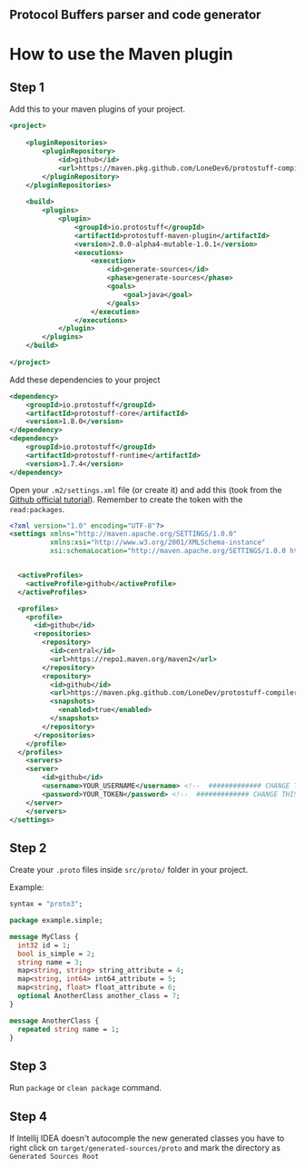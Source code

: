 Protocol Buffers parser and code generator
------------------------------------------

# How to use the Maven plugin

## Step 1

Add this to your maven plugins of your project.

```xml
<project>
    
    <pluginRepositories>
        <pluginRepository>
            <id>github</id>
            <url>https://maven.pkg.github.com/LoneDev6/protostuff-compiler</url>
        </pluginRepository>
    </pluginRepositories>
    
    <build>
        <plugins>
            <plugin>
                <groupId>io.protostuff</groupId>
                <artifactId>protostuff-maven-plugin</artifactId>
                <version>2.0.0-alpha4-mutable-1.0.1</version>
                <executions>
                    <execution>
                        <id>generate-sources</id>
                        <phase>generate-sources</phase>
                        <goals>
                            <goal>java</goal>
                        </goals>
                    </execution>
                </executions>
            </plugin>
        </plugins>
    </build>
    
</project>
```

Add these dependencies to your project

```xml
<dependency>
    <groupId>io.protostuff</groupId>
    <artifactId>protostuff-core</artifactId>
    <version>1.8.0</version>
</dependency>
<dependency>
    <groupId>io.protostuff</groupId>
    <artifactId>protostuff-runtime</artifactId>
    <version>1.7.4</version>
</dependency>
```

Open your `.m2/settings.xml` file (or create it) and add this (took from the [Github official tutorial](https://docs.github.com/en/packages/working-with-a-github-packages-registry/working-with-the-apache-maven-registry#authenticating-with-a-personal-access-token)).
Remember to create the token with the `read:packages`.
```xml
<?xml version="1.0" encoding="UTF-8"?>
<settings xmlns="http://maven.apache.org/SETTINGS/1.0.0"
          xmlns:xsi="http://www.w3.org/2001/XMLSchema-instance"
          xsi:schemaLocation="http://maven.apache.org/SETTINGS/1.0.0 http://maven.apache.org/xsd/settings-1.0.0.xsd">


  <activeProfiles>
    <activeProfile>github</activeProfile>
  </activeProfiles>

  <profiles>
    <profile>
      <id>github</id>
      <repositories>
        <repository>
          <id>central</id>
          <url>https://repo1.maven.org/maven2</url>
        </repository>
        <repository>
          <id>github</id>
          <url>https://maven.pkg.github.com/LoneDev/protostuff-compiler</url>
          <snapshots>
            <enabled>true</enabled>
          </snapshots>
        </repository>
      </repositories>
    </profile>
  </profiles>
    <servers>
    <server>
        <id>github</id>
        <username>YOUR_USERNAME</username> <!--  ############# CHANGE THIS!!!!! ############# -->
        <password>YOUR_TOKEN</password> <!--  ############# CHANGE THIS!!!!! ############# -->
    </server>
    </servers>
</settings>
```


## Step 2

Create your `.proto` files inside `src/proto/` folder in your project.

Example:
```proto
syntax = "proto3";

package example.simple;

message MyClass {
  int32 id = 1;
  bool is_simple = 2;
  string name = 3;
  map<string, string> string_attribute = 4;
  map<string, int64> int64_attribute = 5;
  map<string, float> float_attribute = 6;
  optional AnotherClass another_class = 7;
}

message AnotherClass {
  repeated string name = 1;
}
```

## Step 3

Run `package` or `clean package` command.

## Step 4

If Intellij IDEA doesn't autocomple the new generated classes you have to right click on `target/generated-sources/proto` and mark the directory as `Generated Sources Root`
